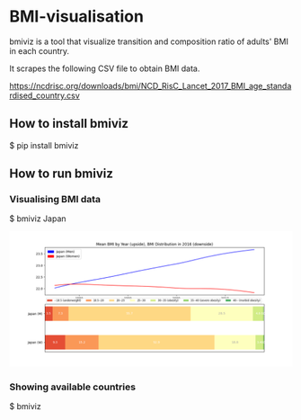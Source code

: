 # BMI-visualisation

bmiviz is a tool that visualize transition and composition ratio of adults' BMI in each country. 

It scrapes the following CSV file to obtain BMI data.

https://ncdrisc.org/downloads/bmi/NCD_RisC_Lancet_2017_BMI_age_standardised_country.csv

## How to install bmiviz

$ pip install bmiviz


## How to run bmiviz

### Visualising BMI data

$ bmiviz Japan

<img src=https://github.com/MDchor/BMI-visualisation/raw/main/Japan.png>

### Showing available countries

$ bmiviz
